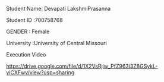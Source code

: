 Student Name: Devapati LakshmiPrasanna

Student ID :700758768

GENDER : Female

University :University of Central Missouri

Execution Video

https://drive.google.com/file/d/1X2VsRjiw_PfZ963i3Z8GSykL-yiCXFwv/view?usp=sharing
